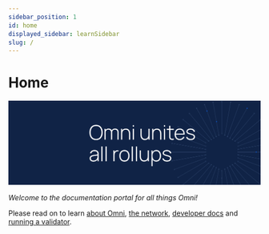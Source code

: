```yaml
---
sidebar_position: 1
id: home
displayed_sidebar: learnSidebar
slug: /
---
```


# Home

![omni banner](../static/img/omni-banner.png)

_Welcome to the documentation portal for all things Omni!_

Please read on to learn [about Omni](./learn/introduction/introduction.md), [the network](./protocol/introduction.md), [developer docs](./develop/contracts.md) and [running a validator](./operate/introduction.md).
